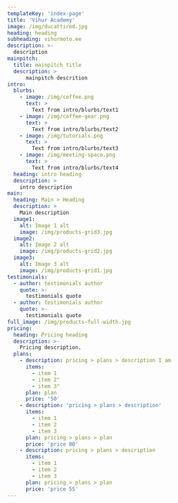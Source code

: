 ```yaml
---
templateKey: 'index-page'
title: 'Vihur Academy'
image: /img/ducattired.jpg
heading: heading
subheading: vihurmoto.ee
description: >-
  description
mainpitch:
  title: mainpitch title
  description: >
      mainpitch descrition
intro:
  blurbs:
    - image: /img/coffee.png
      text: >
        Text from intro/blurbs/text1
    - image: /img/coffee-gear.png
      text: >
        Text from intro/blurbs/text2
    - image: /img/tutorials.png
      text: >
        Text from intro/blurbs/text3
    - image: /img/meeting-space.png
      text: >
        Text from intro/blurbs/text4
  heading: intro heading
  description: >
    intro description
main:
  heading: Main > Heading
  description: >
    Main description
  image1:
    alt: Image 1 alt
    image: /img/products-grid3.jpg
  image2:
    alt: Image 2 alt
    image: /img/products-grid2.jpg
  image3:
    alt: Image 3 alt
    image: /img/products-grid1.jpg
testimonials:
  - author: testimonials author
    quote: >-
      testimonials quote
  - author: testimonials author
    quote: >-
      testimonials quote
full_image: /img/products-full-width.jpg
pricing:
  heading: Pricing heading
  description: >-
    Pricing description.
  plans:
    - description: pricing > plans > description I am
      items:
        - item 1
        - item 2"
        - item 3"
      plan: plan
      price: '50'
    - description: 'pricing > plans > description'
      items:
        - item 1
        - item 2
        - item 3
      plan: pricing > plans > plan
      price: 'price 80'
    - description: pricing > plans > description
      items:
        - item 1
        - item 2
        - item 3
      plan: pricing > plans > plan
      price: 'price 55'
---
```



